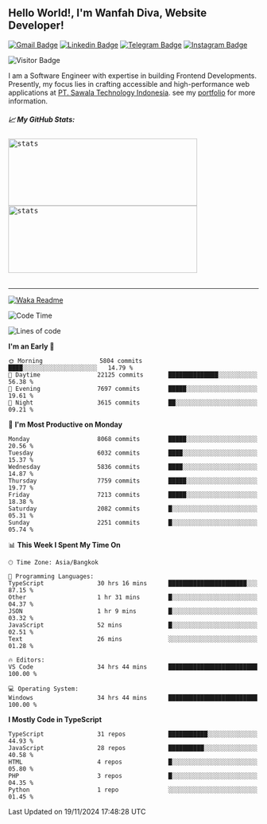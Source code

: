 ## Hello World!, I'm Wanfah Diva, Website Developer!

[![Gmail Badge](https://img.shields.io/badge/-Gmail-white?style=plastic&logo=Gmail&link=mailto:aditputrafirmansyah@gmail.com)](mailto:wanfahdivaa@gmail.com)
[![Linkedin Badge](https://img.shields.io/badge/-LinkedIn-blue?style=plastic&logo=Linkedin&link=https://www.linkedin.com/in/aditputrafirmansyah/)](https://www.linkedin.com/in/wanfahdiva/)
[![Telegram Badge](https://img.shields.io/badge/-Telegram-blue?style=plastic&logo=telegram&link=https://t.me/Adithya_13)](https://t.me/wanfahdiva)
[![Instagram Badge](https://img.shields.io/badge/-Instagram-white?style=plastic&logo=instagram&link=https://www.instagram.com/adithya_firmansyahputra/)](https://www.instagram.com/wnfhdva/)

![Visitor Badge](https://visitor-badge.laobi.icu/badge?page_id=wanfahdiva.wanfahdiva)

<p>
I am a Software Engineer with expertise in building Frontend Developments.
Presently, my focus lies in crafting accessible and high-performance web applications at  <a href="https://sawala/tech" target="_blank">PT. Sawala Technology Indonesia</a>. see my <a href="http://wanfahdiva-com.vercel.app/" target="_blank">portfolio</a> for more information.
</p>

<h5 align="left">
  
📈 **My GitHub Stats:**

</h5>

<div align="left">
<kbd>
    <img height="135em" width="380em" alt="stats" src="https://github-readme-streak-stats.herokuapp.com?user=wanfahdiva&theme=tokyonight_duo&hide_border=true&dates=27DDC9" />
</kbd>
<kbd>
    <img height="135em" width="380em" alt="stats" src="https://github-readme-activity-graph.vercel.app/graph?username=wanfahdiva&theme=react&hide_title=true"></kbd>
</div>

<br />

---

[![Waka Readme](https://github.com/wanfahdiva/wanfahdiva/actions/workflows/waka.yml/badge.svg)](https://github.com/wanfahdiva/wanfahdiva/actions/workflows/waka.yml)

<!--START_SECTION:waka-->
![Code Time](http://img.shields.io/badge/Code%20Time-1%2C440%20hrs%201%20min-blue)

![Lines of code](https://img.shields.io/badge/From%20Hello%20World%20I%27ve%20Written-21.2%20million%20lines%20of%20code-blue)

**I'm an Early 🐤** 

```text
🌞 Morning                5804 commits        ████░░░░░░░░░░░░░░░░░░░░░   14.79 % 
🌆 Daytime                22125 commits       ██████████████░░░░░░░░░░░   56.38 % 
🌃 Evening                7697 commits        █████░░░░░░░░░░░░░░░░░░░░   19.61 % 
🌙 Night                  3615 commits        ██░░░░░░░░░░░░░░░░░░░░░░░   09.21 % 
```
📅 **I'm Most Productive on Monday** 

```text
Monday                   8068 commits        █████░░░░░░░░░░░░░░░░░░░░   20.56 % 
Tuesday                  6032 commits        ████░░░░░░░░░░░░░░░░░░░░░   15.37 % 
Wednesday                5836 commits        ████░░░░░░░░░░░░░░░░░░░░░   14.87 % 
Thursday                 7759 commits        █████░░░░░░░░░░░░░░░░░░░░   19.77 % 
Friday                   7213 commits        █████░░░░░░░░░░░░░░░░░░░░   18.38 % 
Saturday                 2082 commits        █░░░░░░░░░░░░░░░░░░░░░░░░   05.31 % 
Sunday                   2251 commits        █░░░░░░░░░░░░░░░░░░░░░░░░   05.74 % 
```


📊 **This Week I Spent My Time On** 

```text
🕑︎ Time Zone: Asia/Bangkok

💬 Programming Languages: 
TypeScript               30 hrs 16 mins      ██████████████████████░░░   87.15 % 
Other                    1 hr 31 mins        █░░░░░░░░░░░░░░░░░░░░░░░░   04.37 % 
JSON                     1 hr 9 mins         █░░░░░░░░░░░░░░░░░░░░░░░░   03.32 % 
JavaScript               52 mins             █░░░░░░░░░░░░░░░░░░░░░░░░   02.51 % 
Text                     26 mins             ░░░░░░░░░░░░░░░░░░░░░░░░░   01.28 % 

🔥 Editors: 
VS Code                  34 hrs 44 mins      █████████████████████████   100.00 % 

💻 Operating System: 
Windows                  34 hrs 44 mins      █████████████████████████   100.00 % 
```

**I Mostly Code in TypeScript** 

```text
TypeScript               31 repos            ███████████░░░░░░░░░░░░░░   44.93 % 
JavaScript               28 repos            ██████████░░░░░░░░░░░░░░░   40.58 % 
HTML                     4 repos             █░░░░░░░░░░░░░░░░░░░░░░░░   05.80 % 
PHP                      3 repos             █░░░░░░░░░░░░░░░░░░░░░░░░   04.35 % 
Python                   1 repo              ░░░░░░░░░░░░░░░░░░░░░░░░░   01.45 % 
```




 Last Updated on 19/11/2024 17:48:28 UTC
<!--END_SECTION:waka-->
